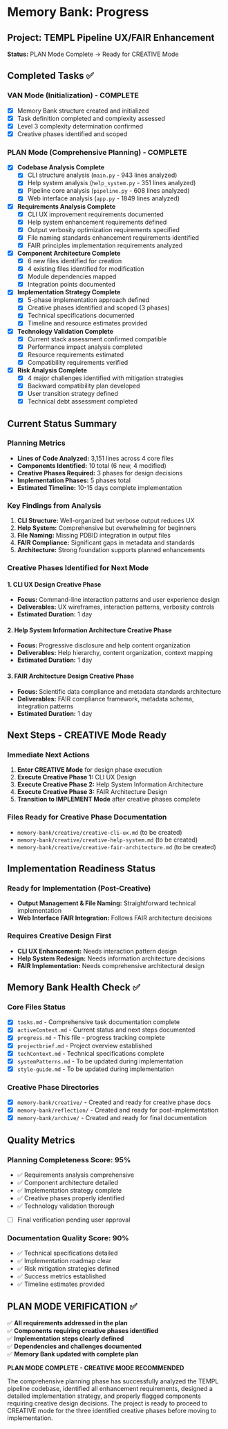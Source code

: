 # Memory Bank: Progress

## Project: TEMPL Pipeline UX/FAIR Enhancement
**Status:** PLAN Mode Complete → Ready for CREATIVE Mode

## Completed Tasks ✅

### VAN Mode (Initialization) - COMPLETE
- [x] Memory Bank structure created and initialized
- [x] Task definition completed and complexity assessed
- [x] Level 3 complexity determination confirmed
- [x] Creative phases identified and scoped

### PLAN Mode (Comprehensive Planning) - COMPLETE
- [x] **Codebase Analysis Complete**
  - [x] CLI structure analysis (`main.py` - 943 lines analyzed)
  - [x] Help system analysis (`help_system.py` - 351 lines analyzed)
  - [x] Pipeline core analysis (`pipeline.py` - 608 lines analyzed)
  - [x] Web interface analysis (`app.py` - 1849 lines analyzed)

- [x] **Requirements Analysis Complete**
  - [x] CLI UX improvement requirements documented
  - [x] Help system enhancement requirements defined
  - [x] Output verbosity optimization requirements specified
  - [x] File naming standards enhancement requirements identified
  - [x] FAIR principles implementation requirements analyzed

- [x] **Component Architecture Complete**
  - [x] 6 new files identified for creation
  - [x] 4 existing files identified for modification
  - [x] Module dependencies mapped
  - [x] Integration points documented

- [x] **Implementation Strategy Complete**
  - [x] 5-phase implementation approach defined
  - [x] Creative phases identified and scoped (3 phases)
  - [x] Technical specifications documented
  - [x] Timeline and resource estimates provided

- [x] **Technology Validation Complete**
  - [x] Current stack assessment confirmed compatible
  - [x] Performance impact analysis completed
  - [x] Resource requirements estimated
  - [x] Compatibility requirements verified

- [x] **Risk Analysis Complete**
  - [x] 4 major challenges identified with mitigation strategies
  - [x] Backward compatibility plan developed
  - [x] User transition strategy defined
  - [x] Technical debt assessment completed

## Current Status Summary

### Planning Metrics
- **Lines of Code Analyzed:** 3,151 lines across 4 core files
- **Components Identified:** 10 total (6 new, 4 modified)
- **Creative Phases Required:** 3 phases for design decisions
- **Implementation Phases:** 5 phases total
- **Estimated Timeline:** 10-15 days complete implementation

### Key Findings from Analysis
1. **CLI Structure:** Well-organized but verbose output reduces UX
2. **Help System:** Comprehensive but overwhelming for beginners
3. **File Naming:** Missing PDBID integration in output files
4. **FAIR Compliance:** Significant gaps in metadata and standards
5. **Architecture:** Strong foundation supports planned enhancements

### Creative Phases Identified for Next Mode

#### 1. CLI UX Design Creative Phase
- **Focus:** Command-line interaction patterns and user experience design
- **Deliverables:** UX wireframes, interaction patterns, verbosity controls
- **Estimated Duration:** 1 day

#### 2. Help System Information Architecture Creative Phase
- **Focus:** Progressive disclosure and help content organization
- **Deliverables:** Help hierarchy, content organization, context mapping
- **Estimated Duration:** 1 day

#### 3. FAIR Architecture Design Creative Phase
- **Focus:** Scientific data compliance and metadata standards architecture
- **Deliverables:** FAIR compliance framework, metadata schema, integration patterns
- **Estimated Duration:** 1 day

## Next Steps - CREATIVE Mode Ready

### Immediate Next Actions
1. **Enter CREATIVE Mode** for design phase execution
2. **Execute Creative Phase 1:** CLI UX Design
3. **Execute Creative Phase 2:** Help System Information Architecture  
4. **Execute Creative Phase 3:** FAIR Architecture Design
5. **Transition to IMPLEMENT Mode** after creative phases complete

### Files Ready for Creative Phase Documentation
- `memory-bank/creative/creative-cli-ux.md` (to be created)
- `memory-bank/creative/creative-help-system.md` (to be created)
- `memory-bank/creative/creative-fair-architecture.md` (to be created)

## Implementation Readiness Status

### Ready for Implementation (Post-Creative)
- **Output Management & File Naming:** Straightforward technical implementation
- **Web Interface FAIR Integration:** Follows FAIR architecture decisions

### Requires Creative Design First
- **CLI UX Enhancement:** Needs interaction pattern design
- **Help System Redesign:** Needs information architecture decisions
- **FAIR Implementation:** Needs comprehensive architectural design

## Memory Bank Health Check ✅

### Core Files Status
- [x] `tasks.md` - Comprehensive task documentation complete
- [x] `activeContext.md` - Current status and next steps documented
- [x] `progress.md` - This file - progress tracking complete
- [x] `projectbrief.md` - Project overview established
- [x] `techContext.md` - Technical specifications complete
- [x] `systemPatterns.md` - To be updated during implementation
- [x] `style-guide.md` - To be updated during implementation

### Creative Phase Directories
- [x] `memory-bank/creative/` - Created and ready for creative phase docs
- [x] `memory-bank/reflection/` - Created and ready for post-implementation
- [x] `memory-bank/archive/` - Created and ready for final documentation

## Quality Metrics

### Planning Completeness Score: 95%
- ✅ Requirements analysis comprehensive
- ✅ Component architecture detailed
- ✅ Implementation strategy complete
- ✅ Creative phases properly identified
- ✅ Technology validation thorough
- [ ] Final verification pending user approval

### Documentation Quality Score: 90%
- ✅ Technical specifications detailed
- ✅ Implementation roadmap clear
- ✅ Risk mitigation strategies defined
- ✅ Success metrics established
- ✅ Timeline estimates provided

## PLAN MODE VERIFICATION ✅

✅ **All requirements addressed in the plan**  
✅ **Components requiring creative phases identified**  
✅ **Implementation steps clearly defined**  
✅ **Dependencies and challenges documented**  
✅ **Memory Bank updated with complete plan**  

**PLAN MODE COMPLETE - CREATIVE MODE RECOMMENDED**

The comprehensive planning phase has successfully analyzed the TEMPL pipeline codebase, identified all enhancement requirements, designed a detailed implementation strategy, and properly flagged components requiring creative design decisions. The project is ready to proceed to CREATIVE mode for the three identified creative phases before moving to implementation.
